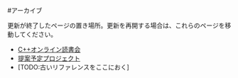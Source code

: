 #アーカイブ

更新が終了したページの置き場所。更新を再開する場合は、これらのページを移動してください。

- [C++オンライン読書会](/archive/cpp_online_reading.md)
- [提案予定プロジェクト](/archive/propose.md)
- [TODO:古いリファレンスをここにおく]


